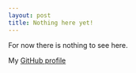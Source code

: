 ```yaml
---
layout: post
title: Nothing here yet!
---
```


For now there is nothing to see here.

My [GitHub profile](https://github.com/jonaswk)